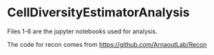 # CellDiversityEstimatorAnalysis

Files 1-6 are the jupyter notebooks used for analysis.

The code for recon comes from https://github.com/ArnaoutLab/Recon

